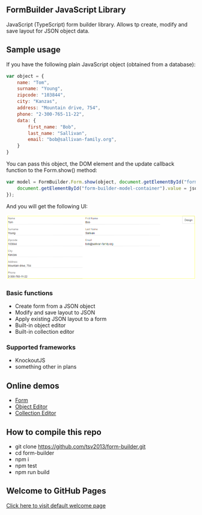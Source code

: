 ## FormBuilder JavaScript Library

JavaScript (TypeScript) form builder library. Allows tp create, modify and save layout for JSON object data.

## Sample usage
If you have the following plain JavaScript object (obtained from a database):

```javascript
var object = {
    name: "Tom",
    surname: "Young",
    zipcode: "103844",
    city: "Kanzas",
    address: "Mountain drive, 754",
    phone: "2-300-765-11-22",
    data: {
        first_name: "Bob",
        last_name: "Sallivan",
        email: "bob@sallivan-family.org",
    }
}
```

You can pass this object, the DOM element and the update callback function to the Form.show() method:

```javascript
var model = FormBuilder.Form.show(object, document.getElementById("form-builder-container"), function(object, json) {
    document.getElementById("form-builder-model-container").value = json;
});
```

And you will get the following UI:

![FormBuilder Form Screen](https://raw.githubusercontent.com/tsv2013/form-builder/master/form.png)

### Basic functions
- Create form from a JSON object
- Modify and save layout to JSON
- Apply existing JSON layout to a form
- Built-in object editor
- Built-in collection editor

### Supported frameworks
- KnockoutJS
- something other in plans

## Online demos
- [Form](https://tsv2013.github.io/form-builder/examples/form.html)
- [Object Editor](https://tsv2013.github.io/form-builder/examples/object.html)
- [Collection Editor](https://tsv2013.github.io/form-builder/examples/collection.html)

## How to compile this repo
 - git clone https://github.com/tsv2013/form-builder.git
 - cd form-builder
 - npm i
 - npm test
 - npm run build

## Welcome to GitHub Pages
[Click here to visit default welcome page](welcome.md)
